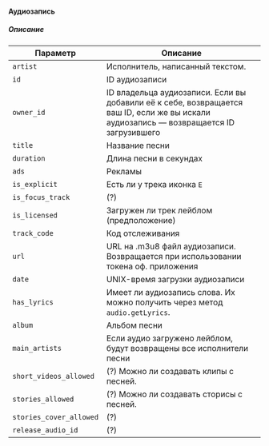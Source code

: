 #### Аудиозапись

##### Описание

|Параметр|Описание|
|-|-|
|`artist`|Исполнитель, написанный текстом.|
|`id`|ID аудиозаписи|
|`owner_id`|ID владельца аудиозаписи. Если вы добавили её к себе, возвращается ваш ID, если же вы искали аудиозапись — возвращается ID загрузившего|
|`title`|Название песни|
|`duration`|Длина песни в секундах|
|`ads`|Рекламы|
|`is_explicit`|Есть ли у трека иконка `E`|
|`is_focus_track`|(?)|
|`is_licensed`|Загружен ли трек лейблом (предположение)|
|`track_code`|Код отслеживания|
|`url`|URL на .m3u8 файл аудиозаписи. Возвращается при использовании токена оф. приложения|
|`date`|UNIX-время загрузки аудиозаписи|
|`has_lyrics`|Имеет ли аудиозапись слова. Их можно получить через метод `audio.getLyrics`.|
|`album`|Альбом песни|
|`main_artists`|Если аудио загружено лейблом, будут возвращены все исполнители песни|
|`short_videos_allowed`|(?) Можно ли создавать клипы с песней.|
|`stories_allowed`|(?) Можно ли создавать сторисы с песней.|
|`stories_cover_allowed`|(?)|
|`release_audio_id`|(?)|
